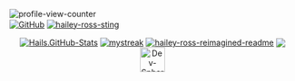 <p align="left">
<a href="https://u.hails.cc/Links"><img align="left" src="https://komarev.com/ghpvc/?username=hailey-ross&label=Profile+views&color=ff6e96&style=plastic" alt="profile-view-counter" /></a><br>
<a href="https://u.hails.cc/Links"><img align="center" alt="GitHub" src="https://img.shields.io/badge/dynamic/json?logo=github&label=GitHub+Followers&labelColor=282c34&color=181717&query=%24.data.totalSubs&url=https%3A%2F%2Fapi.spencerwoo.com%2Fsubstats%2F%3Fsource%3Dgithub%26queryKey%3Dhailey-ross&longCache=true"/></a>  
<a href="https://u.hails.cc/Links"><img align="center" src="https://assets.hails.cc/i/hailey-sting.gif" alt="hailey-ross-sting" /></a>
</p>
<p align="center">
<a href="https://u.hails.cc/Links"><img align="center" src="https://hails-gitstats.vercel.app/api?username=hailey-ross&count_private=true&show_icons=true&theme=tokyonight&include_all_commits=true" alt="Hails.GitHub-Stats" /></a>
<a href="https://u.hails.cc/Links"><img align="center" src="https://github-readme-streak-stats.herokuapp.com/?user=hailey-ross&theme=tokyonight" alt="mystreak"/></a>
<a href="https://u.hails.cc/Links"><img align="center" src="https://myreadme.vercel.app/api/embed/hailey-ross?panels=userstatistics,toprepositories,toplanguages,commitgraph" alt="hailey-ross-reimagined-readme" /></a>
<a href="https://u.hails.cc/Links"><img align="center" src="https://github-profile-trophy.vercel.app/?username=hailey-ross&theme=juicyfresh&no-bg=true" /></a>
<!--<a href="https://u.hails.cc/Links"><img align="center" src="https://hails-gitstats.vercel.app/api/top-langs?username=hailey-ross&show_icons=true&locale=en&layout=compact&theme=chartreuse-dark" alt="Hails-Top-Languages" /></a> -->
<br> <a href="https://u.hails.cc/Links"><img src="http://assets.hails.cc/i/dev-sphere96x96.png" alt="Dev-Sphere" style="width:44px;height:44px;"/></a>
</p>
